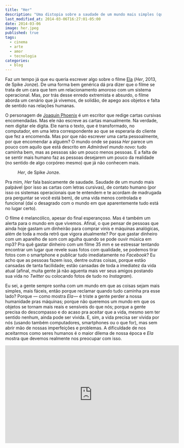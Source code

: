 ```yaml
---
title: "Her"
description: "Uma distopia sobre a saudade de um mundo mais simples (que talvez nunca temnha existido)"
last_modified_at: 2014-03-06T16:27:01-05:00
date: 2014-03-06
image: her.jpeg
published: true
tags: 
  - cinema
  - arte
  - amor
  - tecnologia
categories:
  - blog
---
```


Faz um tempo já que eu queria escrever algo sobre o filme [Ela](https://www.imdb.com/title/tt1798709/) (<i>Her</i>, 2013, de Spike Jonze). De uma forma bem genérica dá pra dizer que o filme se trata de um cara que tem um relacionamento amoroso com um sistema operacional. Mas, por trás desse enredo extremista e absurdo, o filme aborda um cenário que já vivemos, de solidão, de apego aos objetos e falta de sentido nas relações humanas.

O personagem de [Joaquin Phoenix](https://pt.wikipedia.org/wiki/Joaquin_Phoenix) é um escritor que redige cartas cursivas encomendadas. Mas ele não escreve as cartas manualmente. Na verdade, nem digitar ele digita. Ele narra o texto, que é transformado, no computador, em uma letra correspondente ao que se esperaria do cliente que fez a encomenda. Mas por que não escrever uma carta pessoalmente, por que encomendar a alguém? O mundo onde se passa <i>Her</i> parece um pouco com aquilo que está descrito em <i>Admirável mundo novo</i>: tudo caminha bem, mas as pessoas são um pouco menos pessoas. E a falta de se sentir mais humano faz as pessoas desejarem um pouco da realidade (no sentido de algo corpóreo mesmo) que já não conhecem mais.

<figure style="" class="align-center">
  <img src="{{ site.url }}{{ site.baseurl }}/assets/images/her.jpeg" alt="">
  <figcaption><i>Her</i>, de Spike Jonze.</figcaption>
</figure>

Pra mim, <i>Her</i> fala basicamente de saudade. Saudade de um mundo mais palpável (por isso as cartas com letras cursivas), de contato humano (por isso os sistemas operacionais que te entendem e te acordam de madrugada pra perguntar se você está bem), de uma vida menos controlada e funcional (daí o desagrado com o mundo em que aparentemente tudo está no lugar certo).

O filme é melancólico, apesar do final esperançoso. Mas é também um alerta para o mundo em que vivemos. Afinal, o que pensar de pessoas que ainda hoje gastam um dinheirão para comprar vinis e máquinas analógicas, além de toda a moda retrô que vigora atualmente? Por que gastar dinheiro com um aparelho de som com agulha quando se pode ouvir música em mp3? Pra quê gastar dinheiro com um filme 35 mm e se estressar tentando encontrar um lugar que revele suas fotos com qualidade, se podemos tirar fotos com o smartphone e publicar tudo imediatamente no <i>Facebook</i>? Eu acho que as pessoas fazem isso, dentre outras coisas, porque estão cansadas de tanta facilidade; estão cansadas de toda a imediatez da vida atual (afinal, muita gente já não aguenta mais ver seus amigos postando sua vida no <i>Twitter</i> ou colocando fotos de tudo no <i>Instagram</i>).

Eu sei, a gente sempre sonha com um mundo em que as coisas sejam mais simples, mais fáceis, então porque reclamar quando tudo caminha pra esse lado? Porque — como mostra <i>Ela</i> — é triste a gente perder a nossa humanidade pras máquinas; porque não queremos um mundo em que os objetos se tornam mais reais e sensíveis do que nós; porque a gente precisa do descompasso e do acaso pra aceitar que a vida, mesmo sem ter sentido nenhum, ainda pode ser vivida. E, sim, a vida precisa ser vivida por nós (usando também computadores, smartphones ou o que for), mas sem abrir mão de nossas imperfeições e problemas. A dificuldade de nos aceitarmos como seres humanos é o maior dilema de nossa época e <i>Ela</i> mostra que devemos realmente nos preocupar com isso.

<iframe width="560" height="315" src="https://www.youtube.com/embed/XsQqMwacZQw" frameborder="0" allow="accelerometer; autoplay; encrypted-media; gyroscope; picture-in-picture" allowfullscreen></iframe>

